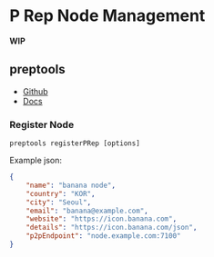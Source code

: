 # P Rep Node Management 

**WIP**

## preptools 

- [Github](https://github.com/icon-project/preptools)
- [Docs](https://www.icondev.io/docs/p-rep-tools-preptools-tutorial)

### Register Node 

`preptools registerPRep [options]`

Example json:
```json
{
    "name": "banana node",
    "country": "KOR",
    "city": "Seoul",
    "email": "banana@example.com",
    "website": "https://icon.banana.com",
    "details": "https://icon.banana.com/json",
    "p2pEndpoint": "node.example.com:7100"
}
```
